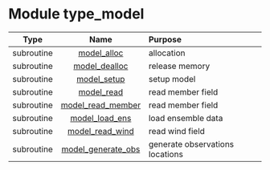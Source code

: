 # Module type_model

| Type | Name | Purpose |
| :--: | :--: | :---------- |
| subroutine | [model_alloc](https://github.com/JCSDA/saber/tree/develop/test/mains/type_model.F90#L139) | allocation |
| subroutine | [model_dealloc](https://github.com/JCSDA/saber/tree/develop/test/mains/type_model.F90#L162) | release memory |
| subroutine | [model_setup](https://github.com/JCSDA/saber/tree/develop/test/mains/type_model.F90#L207) | setup model |
| subroutine | [model_read](https://github.com/JCSDA/saber/tree/develop/test/mains/type_model.F90#L713) | read member field |
| subroutine | [model_read_member](https://github.com/JCSDA/saber/tree/develop/test/mains/type_model.F90#L766) | read member field |
| subroutine | [model_load_ens](https://github.com/JCSDA/saber/tree/develop/test/mains/type_model.F90#L799) | load ensemble data |
| subroutine | [model_read_wind](https://github.com/JCSDA/saber/tree/develop/test/mains/type_model.F90#L865) | read wind field |
| subroutine | [model_generate_obs](https://github.com/JCSDA/saber/tree/develop/test/mains/type_model.F90#L906) | generate observations locations |
